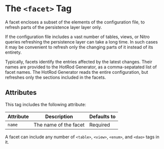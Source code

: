 # The `<facet>` Tag

A facet encloses a subset of the elements of the configuration file, to refresh parts of the persistence
layer layer only.

If the configuration file includes a vast number of tables, views, or Nitro queries refreshing the
persistence layer can take a long time. In such cases it may be convenient to refresh only the changing 
parts of it instead of its entirety.

Typically, facets identify the entries affected by the latest changes. Their names are provided to 
the HotRod Generator, as a comma-sepatated list of facet names. The HotRod Generator reads the entire 
configuration, but refreshes only the sections included in the facets.


## Attributes

This tag includes the following attribute:

| Attribute | Description | Defaults to |
| -- | -- | -- |
| `name` | The name of the facet | Required |

A facet can include any number of `<table>`, `<view>`, `<enum>`, and `<dao>` tags in it.

